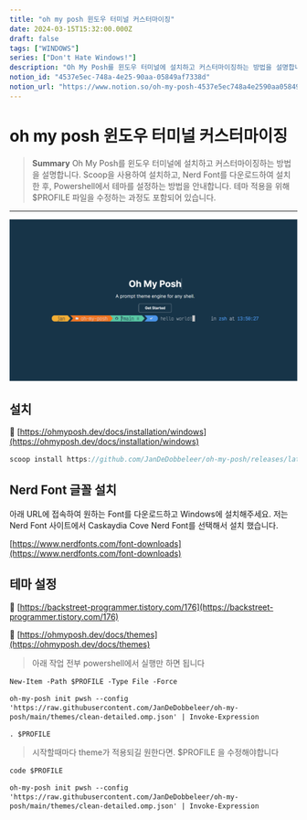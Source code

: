 ```yaml
---
title: "oh my posh 윈도우 터미널 커스터마이징"
date: 2024-03-15T15:32:00.000Z
draft: false
tags: ["WINDOWS"]
series: ["Don't Hate Windows!"]
description: "Oh My Posh를 윈도우 터미널에 설치하고 커스터마이징하는 방법을 설명합니다. Scoop을 사용하여 설치하고, Nerd Font를 다운로드하여 설치한 후, Powershell에서 테마를 설정하는 방법을 안내합니다. 테마 적용을 위해 $PROFILE 파일을 수정하는 과정도 포함되어 있습니다."
notion_id: "4537e5ec-748a-4e25-90aa-05849af7338d"
notion_url: "https://www.notion.so/oh-my-posh-4537e5ec748a4e2590aa05849af7338d"
---
```


# oh my posh 윈도우 터미널 커스터마이징

> **Summary**
> Oh My Posh를 윈도우 터미널에 설치하고 커스터마이징하는 방법을 설명합니다. Scoop을 사용하여 설치하고, Nerd Font를 다운로드하여 설치한 후, Powershell에서 테마를 설정하는 방법을 안내합니다. 테마 적용을 위해 $PROFILE 파일을 수정하는 과정도 포함되어 있습니다.

---

![Image](image_1df4c8716769.png)

## 설치

🔗 [https://ohmyposh.dev/docs/installation/windows](https://ohmyposh.dev/docs/installation/windows)

```javascript
scoop install https://github.com/JanDeDobbeleer/oh-my-posh/releases/latest/download/oh-my-posh.json
```

## Nerd Font 글꼴 설치

아래 URL에 접속하여 원하는 Font를 다운로드하고 Windows에 설치해주세요. 저는 Nerd Font 사이트에서 Caskaydia Cove Nerd Font를 선택해서 설치 했습니다.

[https://www.nerdfonts.com/font-downloads](https://www.nerdfonts.com/font-downloads)

## 테마 설정

🔗 [https://backstreet-programmer.tistory.com/176](https://backstreet-programmer.tistory.com/176)

🔗 [https://ohmyposh.dev/docs/themes](https://ohmyposh.dev/docs/themes)

> 아래 작업 전부 powershell에서 실행만 하면 됩니다

```livescript
New-Item -Path $PROFILE -Type File -Force
```

```livescript
oh-my-posh init pwsh --config 'https://raw.githubusercontent.com/JanDeDobbeleer/oh-my-posh/main/themes/clean-detailed.omp.json' | Invoke-Expression
```

```livescript
. $PROFILE
```

> 시작할때마다 theme가 적용되길 원한다면. $PROFILE 을 수정해야합니다

```livescript
code $PROFILE
```

```livescript
oh-my-posh init pwsh --config 'https://raw.githubusercontent.com/JanDeDobbeleer/oh-my-posh/main/themes/clean-detailed.omp.json' | Invoke-Expression
```

